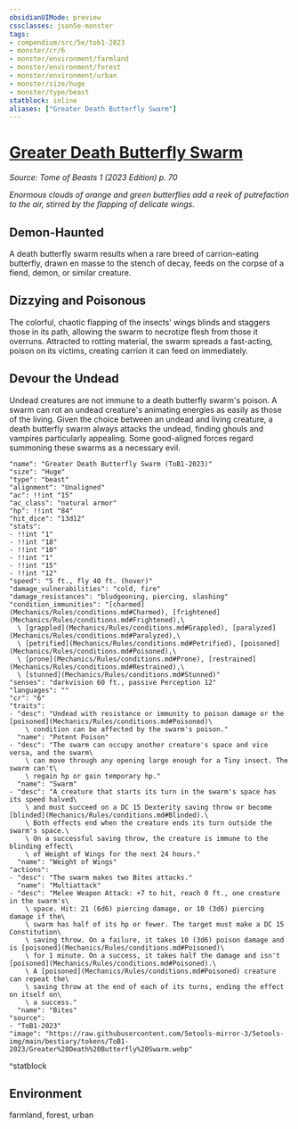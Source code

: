 ```yaml
---
obsidianUIMode: preview
cssclasses: json5e-monster
tags:
- compendium/src/5e/tob1-2023
- monster/cr/6
- monster/environment/farmland
- monster/environment/forest
- monster/environment/urban
- monster/size/huge
- monster/type/beast
statblock: inline
aliases: ["Greater Death Butterfly Swarm"]
---
```

# [Greater Death Butterfly Swarm](Mechanics\bestiary\beast/greater-death-butterfly-swarm-tob1-2023.md)
*Source: Tome of Beasts 1 (2023 Edition) p. 70*  

*Enormous clouds of orange and green butterflies add a reek of putrefaction to the air, stirred by the flapping of delicate wings.*

## Demon-Haunted

A death butterfly swarm results when a rare breed of carrion-eating butterfly, drawn en masse to the stench of decay, feeds on the corpse of a fiend, demon, or similar creature.

## Dizzying and Poisonous

The colorful, chaotic flapping of the insects' wings blinds and staggers those in its path, allowing the swarm to necrotize flesh from those it overruns. Attracted to rotting material, the swarm spreads a fast-acting, poison on its victims, creating carrion it can feed on immediately.

## Devour the Undead

Undead creatures are not immune to a death butterfly swarm's poison. A swarm can rot an undead creature's animating energies as easily as those of the living. Given the choice between an undead and living creature, a death butterfly swarm always attacks the undead, finding ghouls and vampires particularly appealing. Some good-aligned forces regard summoning these swarms as a necessary evil.

```statblock
"name": "Greater Death Butterfly Swarm (ToB1-2023)"
"size": "Huge"
"type": "beast"
"alignment": "Unaligned"
"ac": !!int "15"
"ac_class": "natural armor"
"hp": !!int "84"
"hit_dice": "13d12"
"stats":
- !!int "1"
- !!int "18"
- !!int "10"
- !!int "1"
- !!int "15"
- !!int "12"
"speed": "5 ft., fly 40 ft. (hover)"
"damage_vulnerabilities": "cold, fire"
"damage_resistances": "bludgeoning, piercing, slashing"
"condition_immunities": "[charmed](Mechanics/Rules/conditions.md#Charmed), [frightened](Mechanics/Rules/conditions.md#Frightened),\
  \ [grappled](Mechanics/Rules/conditions.md#Grappled), [paralyzed](Mechanics/Rules/conditions.md#Paralyzed),\
  \ [petrified](Mechanics/Rules/conditions.md#Petrified), [poisoned](Mechanics/Rules/conditions.md#Poisoned),\
  \ [prone](Mechanics/Rules/conditions.md#Prone), [restrained](Mechanics/Rules/conditions.md#Restrained),\
  \ [stunned](Mechanics/Rules/conditions.md#Stunned)"
"senses": "darkvision 60 ft., passive Perception 12"
"languages": ""
"cr": "6"
"traits":
- "desc": "Undead with resistance or immunity to poison damage or the [poisoned](Mechanics/Rules/conditions.md#Poisoned)\
    \ condition can be affected by the swarm's poison."
  "name": "Potent Poison"
- "desc": "The swarm can occupy another creature's space and vice versa, and the swarm\
    \ can move through any opening large enough for a Tiny insect. The swarm can't\
    \ regain hp or gain temporary hp."
  "name": "Swarm"
- "desc": "A creature that starts its turn in the swarm's space has its speed halved\
    \ and must succeed on a DC 15 Dexterity saving throw or become [blinded](Mechanics/Rules/conditions.md#Blinded).\
    \ Both effects end when the creature ends its turn outside the swarm's space.\
    \ On a successful saving throw, the creature is immune to the blinding effect\
    \ of Weight of Wings for the next 24 hours."
  "name": "Weight of Wings"
"actions":
- "desc": "The swarm makes two Bites attacks."
  "name": "Multiattack"
- "desc": "Melee Weapon Attack: +7 to hit, reach 0 ft., one creature in the swarm's\
    \ space. Hit: 21 (6d6) piercing damage, or 10 (3d6) piercing damage if the\
    \ swarm has half of its hp or fewer. The target must make a DC 15 Constitution\
    \ saving throw. On a failure, it takes 10 (3d6) poison damage and is [poisoned](Mechanics/Rules/conditions.md#Poisoned)\
    \ for 1 minute. On a success, it takes half the damage and isn't [poisoned](Mechanics/Rules/conditions.md#Poisoned).\
    \ A [poisoned](Mechanics/Rules/conditions.md#Poisoned) creature can repeat the\
    \ saving throw at the end of each of its turns, ending the effect on itself on\
    \ a success."
  "name": "Bites"
"source":
- "ToB1-2023"
"image": "https://raw.githubusercontent.com/5etools-mirror-3/5etools-img/main/bestiary/tokens/ToB1-2023/Greater%20Death%20Butterfly%20Swarm.webp"
```
^statblock

## Environment

farmland, forest, urban